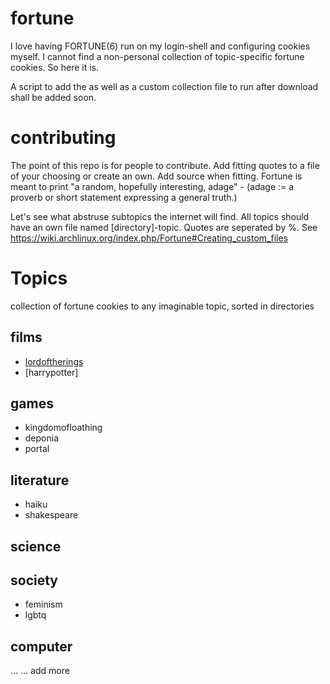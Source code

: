 # fortune
I love having FORTUNE(6) run on my login-shell and configuring cookies myself. I cannot find a non-personal collection of topic-specific fortune cookies. So here it is.

A script to add the as well as a custom collection file to run after download shall be added soon.

# contributing
The point of this repo is for people to contribute. Add fitting quotes to a file of your choosing or create an own. Add source when fitting. Fortune is meant to print "a random, hopefully interesting, adage" - (adage := a proverb or short statement expressing a general truth.)

Let's see what abstruse subtopics the internet will find. All topics should have an own file named [directory]-topic.
Quotes are seperated by %.
See https://wiki.archlinux.org/index.php/Fortune#Creating_custom_files

# Topics
collection of fortune cookies to any imaginable topic, sorted in directories
## films
* [lordoftherings](https://en.wikipedia.org/wiki/The_Lord_of_the_Rings)
* [harrypotter]
## games
* kingdomofloathing
* deponia
* portal
## literature
* haiku
* shakespeare
## science

## society
* feminism
* lgbtq

## computer

...
... add more
